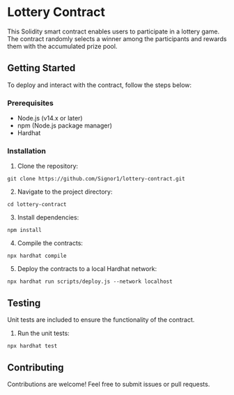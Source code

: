 # Lottery Contract

This Solidity smart contract enables users to participate in a lottery game. The contract randomly selects a winner among the participants and rewards them with the accumulated prize pool.

## Getting Started

To deploy and interact with the contract, follow the steps below:

### Prerequisites

- Node.js (v14.x or later)
- npm (Node.js package manager)
- Hardhat

### Installation

1. Clone the repository:

```
git clone https://github.com/Signor1/lottery-contract.git
```

2. Navigate to the project directory:

```
cd lottery-contract
```

3. Install dependencies:

```
npm install
```

4. Compile the contracts:

```
npx hardhat compile
```

5. Deploy the contracts to a local Hardhat network:

```
npx hardhat run scripts/deploy.js --network localhost
```


## Testing

Unit tests are included to ensure the functionality of the contract.

1. Run the unit tests:

```
npx hardhat test
```

## Contributing

Contributions are welcome! Feel free to submit issues or pull requests.